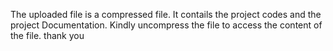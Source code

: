 The uploaded file is a compressed file. It contails the project codes and the project Documentation. Kindly uncompress the file to access the content of the file. thank you
